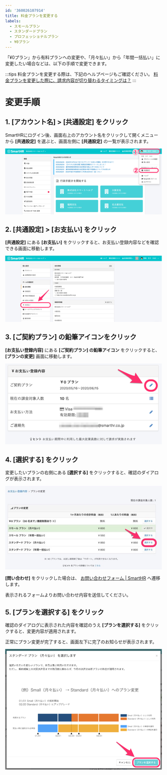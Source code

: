 ```yaml
---
id: '360026107914'
title: 料金プランを変更する
labels:
  - スモールプラン
  - スタンダードプラン
  - プロフェッショナルプラン
  - ¥0プラン
---
```

「¥0プラン」から有料プランへの変更や、「月々払い」から「年間一括払い」に変更したい場合などは、以下の手順で変更できます。

:::tips
料金プランを変更する際は、下記のヘルプページもご確認ください。
[料金プランを変更した際に、請求内容が切り替わるタイミングは？](https://knowledge.smarthr.jp/hc/ja/articles/1500002211762)
:::

# 変更手順

## 1\. \[アカウント名\] > \[共通設定\] をクリック

SmartHRにログイン後、画面右上のアカウント名をクリックして開くメニューから **\[共通設定\]** を選ぶと、画面左側に **\[共通設定\]** の一覧が表示されます。

![img01.png](./img01.png)

## 2\. \[共通設定\] > \[お支払い\] をクリック

**\[共通設定\]** にある **\[お支払い\]** をクリックすると、お支払い登録内容などを確認できる画面に移動します。

![img02.png](./img02.png)

## 3\. \[ご契約プラン\] の鉛筆アイコンをクリック

**\[お支払い登録内容\]** にある **\[ご契約プラン\] の鉛筆アイコン** をクリックすると、**\[プランの変更\]** 画面に移動します。

![image__3_.png](./image__3_.png)

## 4\. \[選択する\] をクリック

変更したいプランの右側にある **\[選択する\]** をクリックすると、確認のダイアログが表示されます。

![image__2_.png](./image__2_.png)

**\[問い合わせ\]** をクリックした場合は、 [お問い合わせフォーム | SmartHR](https://smarthr.jp/contact) へ遷移します。

表示されるフォームよりお問い合わせ内容を送信してください。

## 5\. \[プランを選択する\] をクリック

確認のダイアログに表示された内容を確認のうえ **\[プランを選択する\]** をクリックすると、変更内容が適用されます。

正常にプラン変更が完了すると、画面左下に完了のお知らせが表示されます。

![image1.png](./image1.png)
